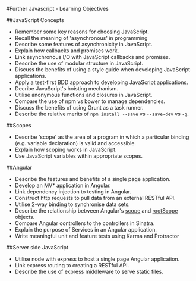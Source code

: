 #Further Javascript - Learning Objectives

##JavaScript Concepts
* Remember some key reasons for choosing JavaScript.
* Recall the meaning of 'asynchronous' in programming
* Describe some features of asynchronicity in JavaScript.
* Explain how callbacks and promises work.
* Link asynchronous I/O with JavaScript callbacks and promises.
* Describe the use of modular structure in JavaScript.
* Discuss the benefits of using a style guide when developing JavaScript applications.
* Apply a test-first BDD approach to developing JavaScript applications.
* Decribe JavaScript's hoisting mechanism.
* Utilise anonymous functions and closures in JavaScript.
* Compare the use of npm vs bower to manage dependencies.
* Discuss the benefits of using Grunt as a task runner.
* Describe the relative merits of ```npm install --save``` vs ```--save-dev``` vs ```-g```.

##Scopes
* Describe 'scope' as the area of a program in which a particular binding (e.g. variable declaration) is valid and accessible.
* Explain how scoping works in JavaScript.
* Use JavaScript variables within appropriate scopes.

##Angular

* Describe the features and benefits of a single page application.
* Develop an MV* application in Angular.
* Link dependency injection to testing in Angular.
* Construct http requests to pull data from an external RESTful API.
* Utilise 2-way binding to synchronise data sets.
* Describe the relationship between Angular's [scope](https://docs.angularjs.org/guide/scope) and [rootScope](https://docs.angularjs.org/api/ng/service/$rootScope) objects.
* Compare Angular controllers to the controllers in Sinatra.
* Explain the purpose of Services in an Angular application.
* Write meaningful unit and feature tests using Karma and Protractor
 
##Server side JavaScript

* Utilise node with express to host a single page Angular application.
* Link express routing to creating a RESTful API.
* Describe the use of express middleware to serve static files.
